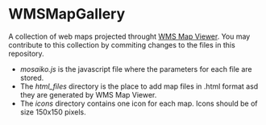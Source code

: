 # WMSMapGallery
A collection of web maps projected throught [WMS Map Viewer](https://wms-viewer-online.appspot.com/).
You may contribute to this collection by commiting changes to the files in this repository.
* *mosaiko.js* is the javascript file where the parameters for each file are stored.
* The *html_files* directory is the place to add map files in .html format asd they are generated by WMS Map Viewer.
* The *icons* directory contains one icon for each map. Icons should be of size 150x150 pixels.
